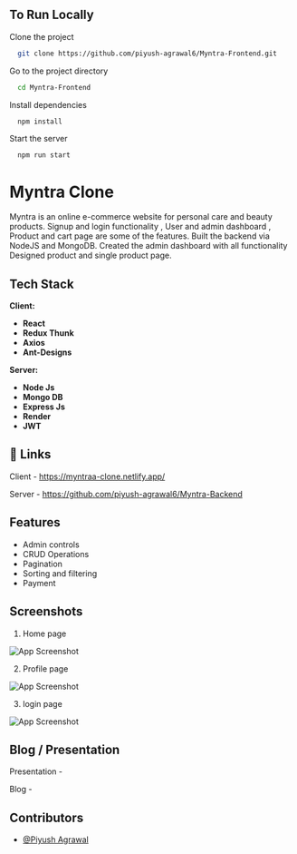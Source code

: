 
## To Run Locally

Clone the project

```bash
  git clone https://github.com/piyush-agrawal6/Myntra-Frontend.git
```

Go to the project directory

```bash
  cd Myntra-Frontend
```

Install dependencies

```bash
  npm install
```

Start the server

```bash
  npm run start
```


# Myntra Clone

Myntra is an online e-commerce website for personal care and beauty products. Signup and login functionality , User and admin dashboard , Product and cart page are some of the features. Built the backend via NodeJS and MongoDB. Created the admin dashboard with all functionality Designed product and single product page.

<!-- <img src="https://i.ibb.co/4WkwWc2/logo.png" width="500" height="190px"> -->


## Tech Stack

**Client:** 

- **React**
- **Redux Thunk**
- **Axios**
- **Ant-Designs**

**Server:**

- **Node Js**
- **Mongo DB**
- **Express Js**
- **Render**
- **JWT**


## 🔗 Links
Client - https://myntraa-clone.netlify.app/

Server - https://github.com/piyush-agrawal6/Myntra-Backend

## Features

- Admin controls
- CRUD Operations
- Pagination
- Sorting and filtering
- Payment

## Screenshots

1. Home page

![App Screenshot](https://i.ibb.co/9hjs2jM/04-12-2022-14-03-10-REC.png)

2. Profile page

![App Screenshot](https://i.ibb.co/mczpvgZ/20-12-2022-13-09-40-REC.png)

3. login page

![App Screenshot](https://i.ibb.co/dcXnGb0/09-12-2022-14-11-21-REC.png)


## Blog / Presentation

Presentation -

Blog -


## Contributors

- [@Piyush Agrawal](https://github.com/piyush-agrawal6)

